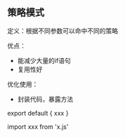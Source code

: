 
## 策略模式
定义：根据不同参数可以命中不同的策略

优点：
* 能减少大量的if语句
* 复用性好


优化使用：
* 封装代码，暴露方法

export default {
    xxx
}

import xxx from 'x.js'
